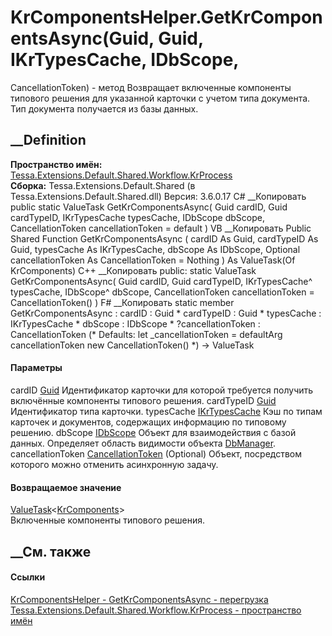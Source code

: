 # KrComponentsHelper.GetKrComponentsAsync(Guid, Guid, IKrTypesCache, IDbScope,
CancellationToken) - метод
Возвращает включенные компоненты типового решения для указанной карточки с
учетом типа документа. Тип документа получается из базы данных.
## __Definition
 **Пространство имён:**
[Tessa.Extensions.Default.Shared.Workflow.KrProcess](N_Tessa_Extensions_Default_Shared_Workflow_KrProcess.htm)  
 **Сборка:** Tessa.Extensions.Default.Shared (в
Tessa.Extensions.Default.Shared.dll) Версия: 3.6.0.17
C# __Копировать
     public static ValueTask<KrComponents> GetKrComponentsAsync(
    	Guid cardID,
    	Guid cardTypeID,
    	IKrTypesCache typesCache,
    	IDbScope dbScope,
    	CancellationToken cancellationToken = default
    )
VB __Копировать
     Public Shared Function GetKrComponentsAsync ( 
    	cardID As Guid,
    	cardTypeID As Guid,
    	typesCache As IKrTypesCache,
    	dbScope As IDbScope,
    	Optional cancellationToken As CancellationToken = Nothing
    ) As ValueTask(Of KrComponents)
C++ __Копировать
     public:
    static ValueTask<KrComponents> GetKrComponentsAsync(
    	Guid cardID, 
    	Guid cardTypeID, 
    	IKrTypesCache^ typesCache, 
    	IDbScope^ dbScope, 
    	CancellationToken cancellationToken = CancellationToken()
    )
F# __Копировать
     static member GetKrComponentsAsync : 
            cardID : Guid * 
            cardTypeID : Guid * 
            typesCache : IKrTypesCache * 
            dbScope : IDbScope * 
            ?cancellationToken : CancellationToken 
    (* Defaults:
            let _cancellationToken = defaultArg cancellationToken new CancellationToken()
    *)
    -> ValueTask<KrComponents> 
#### Параметры
cardID [Guid](https://learn.microsoft.com/dotnet/api/system.guid)
    Идентификатор карточки для которой требуется получить включённые компоненты типового решения.
cardTypeID [Guid](https://learn.microsoft.com/dotnet/api/system.guid)
    Идентификатор типа карточки.
typesCache
[IKrTypesCache](T_Tessa_Extensions_Default_Shared_Workflow_KrProcess_IKrTypesCache.htm)
Кэш по типам карточек и документов, содержащих информацию по типовому решению.
dbScope [IDbScope](T_Tessa_Platform_Data_IDbScope.htm)
Объект для взаимодействия с базой данных. Определяет область видимости объекта
[DbManager](T_Tessa_Platform_Data_DbManager.htm).
cancellationToken
[CancellationToken](https://learn.microsoft.com/dotnet/api/system.threading.cancellationtoken)
(Optional)
    Объект, посредством которого можно отменить асинхронную задачу.
#### Возвращаемое значение
[ValueTask](https://learn.microsoft.com/dotnet/api/system.threading.tasks.valuetask-1)<[KrComponents](T_Tessa_Extensions_Default_Shared_Workflow_KrProcess_KrComponents.htm)>  
Включенные компоненты типового решения.
##  __См. также
#### Ссылки
[KrComponentsHelper -
](T_Tessa_Extensions_Default_Shared_Workflow_KrProcess_KrComponentsHelper.htm)
[GetKrComponentsAsync -
перегрузка](Overload_Tessa_Extensions_Default_Shared_Workflow_KrProcess_KrComponentsHelper_GetKrComponentsAsync.htm)
[Tessa.Extensions.Default.Shared.Workflow.KrProcess - пространство
имён](N_Tessa_Extensions_Default_Shared_Workflow_KrProcess.htm)
